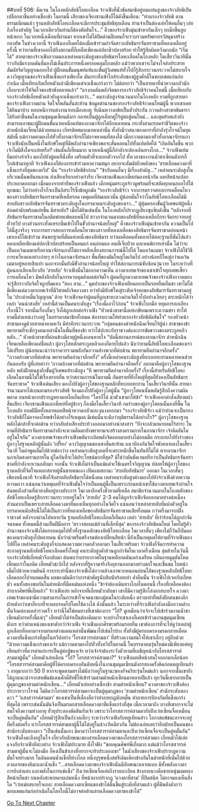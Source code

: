 ##บทที่ 506: ชัดเจน
ในโถงหลักลัทธิโลหะเลือด
จ้าวเฟิงที่นั่งขัดสมาธิอยู่บนแท่นสูงของจ้าวลัทธิเปิดเปลือกตาขึ้นอย่างเชื่องช้า
ในยามนี้ เสียงของเจียงซานเฟิงก็ได้ดังขึ้นเตือน: “ท่านรองจ้าวลัทธิ ตามธรรมเนียมแล้ว ฐานหลักลัทธิโลหะเลือดจะมีการประชุมลัทธิทุกเดือน ท่านจำเป็นต้องเอ่ยให้คนอื่นๆ เอ่ยถึงเรื่องสำคัญ ในเวลาเดียวกันท่านก็ต้องตัดสินใจ...”
คิ้วของจ้าวเฟิงมุ่นเข้าหากันเล็กๆ ยกมือขึ้นลูบหน้าผาก
ในเวลาหนึ่งเดือนที่ผ่านมา หากเขาไม่ได้ปิดด่านฝึกตนก็จะรวบรวมทรัพยากรวัสดุมาสร้างกองทัพ
ในช่วงเวลานี้ จ้าวเฟิงเองก็เคยได้ลงมือเข้าร่วมกำจัดสาวกลัทธิมารจันทราชาดที่หลงเหลืออยู่ครั้งนี้ ทว่ายามที่เขาออกไปถึงสถานที่ก็เหลือเพียงแค่ปลาซิวปลาสร้อย ทำให้รู้สึกผิดหวังมากนัก
“เริ่มได้”
สายตาของจ้าวเฟิงกวาดมองเหล่าคนระดับสูงของลัทธิมารโลหะเลือดในโถงหลัก
ในเสี้ยววินาทีนั้นราวกับมีแรงกดดันที่มองไม่เห็นประการหนึ่งครอบคลุมโถงหลัก แม้ว่าพวกเขาจะไม่จงใจส่งประสาทสัมผัสจิตวิญญาณออกไป ผู้ฝึกตนขั้นมนุษย์แท้และขั้นผู้วิเศษแท้ทั่วไปก็รู้สึกกระวนกระวายไม่สบายใจ
ดวงวิญญาณของจ้าวเฟิงแข็งแกร่งเพียงใด มันกระทั่งเข้าใกล้ระดับของผู้สูงศักดิ์ในขอบเขตแก่นก่อกำเนิด เมื่อเทียบกับเถี่ยหมัวแล้วมีเพียงแต่จะแข็งแกร่งกว่า ไม่ด้อยกว่า
“เป็นสายตาที่น่าหวาดกลัวนัก เกือบจะทำให้จิตใจของข้าพังทลายแล้ว”
“แรงกดดันพลังจิตของรองจ้าวลัทธิจ้าวคนใหม่นี้ เมื่อเทียบกับรองจ้าวลัทธิเถี่ยหมัวแล้วยังดูจะแข็งแกร่งกว่า...”
คนระดับสูงจำนวนมากในโถงหลัก ยามที่ถูกสายตาของจ้าวเฟิงกวาดผ่าน จิตใจก็พลันสั่นสะท้าน
ข้อมูลตำนานของรองจ้าวลัทธิจ้าวคนใหม่ผู้นี้ พวกเขาเคยได้ยินมาบ้าง
หลบหนีการแต่งงานจากเมืองหงหู จับฉินหวางเฟยเป็นตัวประกัน กวาดล้างสาขาพันธารา ได้รับคำชื่นชมในงานชุมนุมเซียนมังกร กลายเป็นผู้ถูกเลือกผู้ไร้คู่ต่อสู้คนใหม่... และสุดท้ายแล้วยังสามารถเอาชนะผู้ฝึกตนขั้นนายเหนือแท้ของอาณาจักรได้อีกหลายคน กระทั่งสามารถคร่าชีวิตของจ้าวตำหนักฉินเจี่ยนได้ด้วยตนเอง
เกียรติยศมากมายเหล่านั้น ทั้งยังมีวาสนาของดาราที่กำลังรุ่งโรจน์ในยุคสมัยนี้ แม้กวาดตามองไปทั่วทั้งอาณาจักรก็ไม่อาจหาคนที่สองได้
เมื่อกวาดตามองทั่วทั้งอาณาจักรนภา จ้าวเฟิงนับเป็นหนึ่งในยักษ์ใหญ่ที่มีพลังอำนาจเพียงพอจะสั่นคลอนไปทั้งแปดทิศได้
“เกิดอันใดขึ้น พวกเจ้าไม่มีสิ่งใดจะเอ่ยหรือ? เช่นนั้นก็เยี่ยมมาก นายเหนือผู้นี้ก็กำลังจะต้องเดินทางไกล...”
จ้าวเฟิงแย้มยิ้มอย่างร่าเริง มองไปยังผู้คนที่นั่งทื่อ เตรียมตัวที่จะแยกตัวจากไป
ทั้งเวลาของงานน้ำชาเซียนมังกรก็ใกล้เข้ามาทุกที
จ้าวเฟิงเองก็ต้องการเข้าร่วมหาความสนุก อยากจะสัมผัสถึงพลังของ ‘สายเลือดดวงตาที่แข็งแกร่งที่สุดของทวีป’ นั้น
“รองจ้าวลัทธิช้าก่อน”
“ข้ากับคนอื่นๆ มีเรื่องสำคัญ...”
เหล่าคนระดับสูงในบริเวณนั้นพลันลนลาน ส่งเสียงเรียกอย่างเร่งรีบ
เจียงซานเฟิงและเตี๋ยเย่มองหน้ากัน เผยสีหน้าแปลกประหลาดออกมา เมื่อมองจากท่าทีของจ้าวเฟิงแล้ว เด็กหนุ่มตระกูลจ้าวดูพร้อมที่จะสลัดทุกคนออกไปได้ทุกขณะ ไม่ว่าอย่างไรก็จะเป็นอิสระไร้ซึ่งข้อผูกมัด
“รองจ้าวลัทธิจ้าว จากการตรวจสอบการเคลื่อนไหวของสาวกลัทธิมารจันทราชาดที่เหลือรอด เหตุผลที่ล้มเหลวนั้น ผู้น้อยมั่นใจว่าในลัทธิโลหะเลือดได้มีสายลับสาวกลัทธิมารจันทราชาดระดับสูงในบรรดาคนระดับสูงของเรา...”
ผู้คุ้มครองขั้นผู้วิเศษแท้ผู้หนึ่งค้อมคำนับพร้อมเอ่ยขึ้น
มีสายลับ?
เมื่อได้ยินเช่นนั้น ในโถงหลักก็ปรากฏเสียงซุบซิบดังขึ้น
“หลังจากที่ลัทธิมารจันทราชาดในอดีตพ่ายแพ้หลบหนีไป สาวกจำนวนมากของลัทธิที่หลงเหลือก็กระจัดกระจายอยู่ทั่วทวีป บางส่วนกระทั่งแทรกซึมเข้าไปในขั้วอำนาจน้อยใหญ่”
คิ้วของจ้าวเฟิงมุ่นเข้าหากัน ความเป็นไปได้นี้สูงจริงๆ
จากการตรวจสอบการเคลื่อนไหวของสาวกที่หลงเหลือของลัทธิมารจันทราชาดก่อนหน้า เขาเองก็ได้เข้าร่วม ค้นพบฐานที่มั่นแห่งหนึ่งของลัทธิมาร ทว่าผลคือคนทั้งหลายได้สละฐานที่มั่นไปแล้ว หลงเหลือเพียงแค่ปลาซิวปลาสร้อยเป็นคนแก่ คนอ่อนแอ คนที่เจ็บป่วย และคนพิการเท่านั้น
ไม่ว่าจะเป็นแคว้นเมฆาหรืออาณาจักรนภาก็ไม่อาจหลีกเลี่ยงสถานการณ์นี้ไปได้
ในแคว้นเมฆา จ้าวเฟิงได้ใช้วิธีการเหวี่ยงแหอย่างง่ายๆ
ทว่าในอาณาจักรนภา พื้นที่ของมันใหญ่โตเกินไป อย่างน้อยก็ใหญ่กว่าแคว้นเมฆาอยู่หลายสิบเท่า นอกจากนั้นยังมีขั้วอำนาจน้อยใหญ่ ทำให้สถานการณ์ซับซ้อนวุ่นวาย
ในระหว่างที่ผู้คนถกเถียงเกี่ยวกับ ‘สายลับ’ จ้าวเฟิงนั้นไม่ออกความเห็น
ดวงตาเทพเจ้าของเขาเข้าใจทุกเศษเสี้ยวการเคลื่อนไหว มีพลังลึกลับในการควบคุมส่งผลต่อจิตใจ
ผู้คนที่ถูกดวงตาเทพเจ้าของจ้าวเฟิงกวาดมองจะรู้สึกราวกับจิตใจถูกทิ่มแทง
“สอง สาม...”
มุมปากของจ้าวเฟิงเหยียดออกเป็นรอยยิ้มเย็นชา
เขาไม่ได้มีเพียงแค่ดวงตาเทพเจ้าที่มีวิชาพลังจิตลวงตา ทว่ายังมียักษ์ใหญ่ระดับเจ้าหอของลัทธิมารจันทราชาดอยู่ใน ‘ประคำหมื่นวิญญาณ’ ด้วย
จ้าวเฟิงจดจำผู้คนที่ถูกเขาทะลวงผ่านจิตใจไปอย่างเงียบๆ ตระหนักได้ว่าเหล่า ‘คนน่าสงสัย’ เหล่านี้ล้วนเป็นคนระดับสูง
“เรื่องนี้เอาไว้ก่อน”
จ้าวเฟิงโบกมือ หยุดการถกเถียงเรื่องนี้ไว้
จากนั้นเรื่องอื่นๆ จึงได้ถูกเอ่ยต่อจ้าวเฟิง
“หัวหน้าสาขาฉื่อเย่เกษียณเพราะความชรา ทำให้ยามนี้ตำแหน่งว่างอยู่ ในบรรดาสมาชิกทั้งหมด ต้องรบกวนให้ท่านรองจ้าวลัทธิตัดสินใจ”
รองหัวหน้าสาขามองดูด้วยสายตาคาดหวัง มีท่าทีกระวนกระวาย
“กลุ่มคนของตำหนักฉินเจี่ยนไร้ผู้นำ สาขาของข้าพยายามที่จะชักจูงคนเหล่านั้นในพื้นที่ของข้า ทว่าได้ปะทะกับราชวงศ์และการขัดขวางของตระกูลหลิวหลัก...”
หัวหน้าสาขาที่ค่อนข้างมีอายุผู้หนึ่งถอนหายใจ
“บัดนี้สถานการณ์ของอาณาจักร ตำหนักฉินเจี่ยนเหลือเพียงแค่ชื่อแล้ว ผู้อาวุโสหลักตระกูลหลิวเองก็ตายไปแล้ว นับว่ายามนี้ลัทธิโลหะเลือดของเราได้เปรียบ ผู้น้อยแนะนำว่าเราควรรวมพลังกันกวาดล้างพวกที่ต่อต้าน พยายามยึดอำนาจอีกครั้ง”
“กวาดล้างพวกที่ต่อต้าน พยายามยึดอำนาจอีกครั้ง”
ครั้งนี้เหล่าคนระดับสูงที่ทะเยอทะยานหลายคนช่วยกันตอบรับ
ผู้ที่เอ่ยคำว่า ‘กวาดล้างพวกที่ต่อต้าน พยายามยึดอำนาจอีกครั้ง’ ออกมาคือผู้อาวุโสของฐานหลัก พลังฝึกตนสูงถึงขั้นผู้วิเศษแท้ระดับสูง
“หึ พยายามยึดอำนาจอีกครั้ง? เรื่องนี้สำหรับลัทธิโลหะเลือดในยามนี้ไม่ใช่เรื่องยากเย็น ทว่าสถานการณ์ในยามนี้ อันตรายที่ยิ่งใหญ่ที่สุดก็ยังคงเป็นลัทธิมารจันทราชาด”
จ้าวเฟิงเค้นเสียง มองไปยังผู้อาวุโสของฐานหลักที่ทะเยอทะยาน
ในเสี้ยววินาทีนั้น สายตาจำนวนมากได้เบนตามรองจ้าวลัทธิ จ้องมองไปยังผู้อาวุโสผู้นั้น
“ผู้อาวุโสคนนั้นพลันรู้สึกถึงความผิดพลาด บนหน้าผากปรากฏหยาดเหงื่อเย็นเยียบ
“ใครก็ได้ นำตัวเขามาให้ข้า”
จ้าวเฟิงออกคำสั่งเสียงแผ่ว
สิ้นเสียง เจียงซานเฟิงและเตี๋ยเย่ที่อยู่ข้างๆ ก็ลงมือในเสี้ยววินาที กดร่างของผู้อาวุโสคนนั้นลงที่พื้น
ในโถงหลัก ยอดฝีมือทั้งหลายเผยสีหน้าหวาดกลัวและงุนงงออกมา
“รองจ้าวลัทธิจ้าว แม้ว่าท่านจะเป็นรองจ้าวลัทธิก็ไม่อาจลงโทษข้าได้อย่างไร้เหตุผล มิเช่นนั้นจะนับว่ายุติธรรมได้อย่างไร?”
ผู้อาวุโสของฐานหลักไม่กล้าที่จะต่อต้าน ทว่ากลับส่งเสียงประท้วงออกมาอย่างน่าสงสาร
“ยังจะกล้ามาผายลมไร้สาระ ในยามที่ลัทธิมารจันทราชาดกำลังจะหวนคืนมายังพยายามจะสร้างสงครามภายในอาณาจักร เจ้าคิดอันใดอยู่ในใจกัน”
ดวงตาเทพเจ้าของจ้าวเฟิงพลันระเบิดพลังจิตออกมาอย่างไม่ออมมือ กระแทกไปยังร่างของผู้อาวุโสฐานหลักผู้นั้นดัง ‘เปรี้ยง’ ดวงวิญญาณของเขาสั่นสะท้าน แนวป้องกันจิตใจพังทลายลงในเสี้ยววินาที ในคำพูดเต็มไปด้วยช่องว่าง
เหล่าคนระดับสูงอดที่จะตระหนักขึ้นในทันทีไม่ได้
หากอาณาจักรนภาเกิดสงครามภายใน ผู้ใดกันที่จะได้ประโยชน์มากที่สุด? มิใช่ว่ามันชัดเจนหรือว่าเป็นลัทธิมารจันทราชาดที่กำลังจะหวนกลับมา
จากนั้น
จ้าวเฟิงไม่จำเป็นแม้แต่จะใช้เนตรใจวิญญาณ ปล่อยให้ผู้อาวุโสของฐานหลักที่จิตใจแหลกสลายผู้นั้นขายตนเอง เปิดเผยสถานะ ‘สายลับลัทธิมาร’ ออกมา
ในเวลาสั้นๆ เพียงหนึ่งนาที จ้าวเฟิงก็จับสายลับลัทธิมารได้หนึ่งคน
เหล่าคนระดับสูงต่างมองไปยังจ้าวเฟิงด้วยความหวาดผวา
แน่นอนว่าเหตุผลที่จ้าวเฟิงมั่นใจว่าเป็นคนผู้นี้เป็นเพราะก่อนหน้าเขาใช้ดวงตาเทพเจ้าอ่านใจ ค้นพบถึงส่วนที่น่าสงสัยอยู่บางประการ
ในเวลาอีกครึ่งชั่วยามที่เหลือ
สมาชิกจำนวนมากในโถงหลักของลัทธิโลหะเลือดรู้สึกกระวนกระวายอยู่ในใจ
‘สายลับ’ 2-3 คนได้ถูกจ้าวเฟิงจับออกมาอย่างต่อเนื่อง ส่วนมากเป็นเพราะสายเลือดดวงตาที่มองเห็นทุกอย่างในจิตใจ
แน่นอนว่าเหล่าสายลับที่แฝงตัวอยู่ในบรรดาคนนับสิบนี้ไม่ได้เป็นสาวกที่หลงเหลือของลัทธิมารจันทราชาดเสียทั้งหมด กว่าครึ่งมาจากฝั่งราชวงศ์
หลังจากผ่านไปหลายวัน
ฐานหลักลัทธิโลหะเลือดก็เย็นลง เหล่า ‘สายลับ’ ที่เร่าร้อนได้ถูกกำจัดจนหมด
ทั้งหมดนี้ล้วนเป็นฝีมือการ ‘ตรวจสอบแม้ส่วนที่เล็กที่สุด’ ของรองจ้าวลัทธิคนใหม่
โดยไม่รู้ตัว อำนาจของจ้าวเฟิงได้ครอบคลุมไปทั่วทั้งฐานหลักของลัทธิโลหะเลือด
ในเวลาสั้นๆ เพียงไม่กี่วันก็บั่นคอของคนระดับสูงไปหลายคน นับว่าน่าพรั่นพรึงจนต้องเปลี่ยนสีหน้า
นี่ยังเป็นเหตุผลให้ยามที่จ้าวเฟิงมองไปที่ใด เหล่าคนระดับสูงก็จะแสดงความหวาดกลัวออกมา
ในเสี้ยวพริบตา
จ้าวเฟิงก็จัดการทำความสะอาดฐานหลักลัทธิโลหะเลือดครั้งใหญ่ คนระดับสูงต่ำล้วนถูกกำจัดในเวลาครึ่งเดือน
สุดท้ายในวันนี้ รองจ้าวลัทธิเถี่ยหมัวจึงกลับมา ค้นพบว่าบรรยากาศในฐานหลักกดดันเคร่งเครียด กลิ่นอายดูดุดันโหดเหี้ยมกว่าในอดีต
เถี่ยหมัวชะงักไป หลังจากที่รู้ความจริงจึงอุทานออกมาอย่างตกใจและชื่นชม ใบหน้าเต็มไปด้วยความยินดี
การกระทำนี้ของจ้าวเฟิงได้กวาดล้างเอาพวกหนอนบ่อนใส้ของฐานหลักลัทธิโลหะเลือดออกไปจนหมดสิ้น ผลของมันดีกว่าการฆ่าศัตรูนับสิบนับร้อยเท่า
ค่ำคืนนั้น
จ้าวเฟิงไปเจอกับเถี่ยหมัว คนทั้งสองพบกันในตำหนักที่มืดหม่นแห่งหนึ่ง
“ข้าจำต้องเดินทางไกลในตอนนี้ เรื่องที่เหลือคงต้องลำบากศิษย์พี่เถี่ยแล้ว”
จ้าวเฟิงเอ่ย
หลังจากที่เถี่ยหมัวกลับมา เขาก็มีความรู้สึกโล่งอกสบายใจ
ดวงตาเทพเจ้าของเขามีความสามารถในการเข้าใจเจตนาของผู้คนในระดับหนึ่ง ตราบเท่าที่พลังฝึกตนของอีกฝ่ายต่ำกว่าเขาก็ยากที่จะหลบรอดไปโดยใช้ดวงได้
ดังนั้นแล้ว ในระหว่างที่จ้าวเฟิงกำลังลงมือกวาดล้างนั้นจึงคล่องแคล่วรวดเร็ว ทว่านี่ไม่ใช่หนทางที่เขาต้องการ
“โอ้? ดูเหมือนว่าเจ้าจะไปเข้าร่วมงานน้ำชาเซียนมังกรครั้งนี้แน่ๆ”
เถี่ยหมัวไม่จำเป็นต้องคิดมาก
จะอย่างไรเขาเองก็เคยเข้าร่วมงานชุมนุมเซียนมังกร ทว่าตำแหน่งของเขาต่ำกว่าจ้าวเฟิง
จ้าวเฟิงผงกศีรษะพร้อมรอยยิ้ม เขาต้องการที่จะไปดูว่าเหล่าผู้ถูกเลือกที่ออกมาจากมรดกต่างแดนเหล่านั้นพัฒนาไปเช่นไรบ้าง ทั้งยังมีผู้ครอบครองมรดกสายเลือดดวงตาที่แข็งแกร่งที่สุดในทวีปอย่าง ‘โอรสสวรรค์สามตา’ ที่สร้างความสนใจให้เขาเล็กๆ อยู่อีกด้วย
“ด้วยความแข็งแกร่งของเจ้า แม้กวาดตามองไปทั่วทั้งทวีปในยามนี้ ในบรรดาคนรุ่นใหม่คงมีเพียงแค่หยูเทียนฮ่าวที่ควรค่าแก่การเป็นคู่ต่อสู้ของเจ้า ทว่าเจ้าจำต้องระวังตัวยามที่เผชิญหน้ากับโอรสสวรรค์สามตาผู้นั้น”
เถี่ยหมัวเอ่ยเตือน
“โอ้? โอรสสวรรค์สามตา?”
จ้าวเฟิงเผยสีหน้าสนใจออกมาเล็กน้อย
“โอรสสวรรค์สามตาคือผู้ที่ได้ครอบครองอันดับหนึ่งในงานชุมนุมเซียนมังกรสองครั้งติดก่อนหยูเทียนฮ่าว อายุมากกว่า 50 ปี หากจะพูดตามตรงไม่นับว่าอยู่ในฐานะของอัจฉริยะรุ่นใหม่แล้ว นอกจากนั้นเขายังได้ถูกแนะนำจากสหพันธ์แดนศักดิ์สิทธิ์ให้เข้าร่วมสามตำหนักเซียนมาหลายปีแล้ว ทุกวันนี้เขากลายเป็นผู้คุมกฎของสามตำหนักเซียน...”
เถี่ยหมัวเอ่ยอย่างเชื่องช้า
สามตำหนักเซียน?
ดวงตาของจ้าวเฟิงส่องประกายวาวโรจน์ ไม่คิดว่าโอรสสวรรค์สามตาจะเป็นผู้คุมกฎของ ‘สามตำหนักเซียน’ สำนักระดับสองดาว
“ ‘แสงสวรรค์สามตา’ ของเขาเป็นที่เลื่องลือว่าทำลายกฎนับหมื่น ทำลายการป้องกันที่แข็งแกร่งที่สุดได้ เพราะเช่นนั้นมันจึงเป็นมรดกสายเลือดดวงตาที่แข็งแกร่งที่สุด เมื่อเวลามาถึง บางทีเขาอาจจะไม่สนใจถึงความห่างอายุ ยั่วยุประลองตัดสินกับเจ้า เพราะว่าโอรสสวรรค์สามตากับปิงเว่ยเซียนจื่อเหมือนจะเป็นคู่หมั้นกัน”
เถี่ยหมัวรู้สึกเป็นกังวลเล็กๆ
ระหว่างจ้าวเฟิงกับหยูเทียนฮ่าว โอกาสแพ้ชนะอาจจะอยู่ที่ครึ่งต่อครึ่ง
ทว่าโอรสสวรรค์สามตาผู้นี้ไม่ได้อยู่ในช่วงวัยเดียวกัน ไม่ต้องเอ่ยเลยว่าอีกฝ่ายเป็นคนของสำนักระดับสองดาว
“เป็นเช่นนั้นเอง มิคาดว่าโอรสสวรรค์สามตาและปิงเว่ยเซียนจื่อจะเป็นคู่หมั้นกัน”
จ้าวเฟิงอึ้งตะลึงอยู่ในใจ
เกี่ยวกับลักษณะของสายเลือดดวงตาของโอรสสวรรค์สามตา เถี่ยหมัวได้เอ่ยแจงกับจ้าวเฟิงทีล่ะอย่าง
จ้าวเฟิงไม่ประมาท ตั้งใจฟัง
“ขอบคุณศิษย์พี่เถี่ยมาก แต่แม้ว่าโอรสสวรรค์สามตาผู้นั้นจะไม่ลงมือ ก็คงเป็นข้าเองที่อยากจะท้าประลองเขา”
ในน้ำเสียงของจ้าวเฟิงปรากฏความมั่นใจอย่างมาก
ในดินแดนน้ำแข็งที่ห่างไกล
หนึ่งบุรุษหนึ่งสตรีเดินเคียงข้างกันในตำหนักที่เต็มไปด้วยลวดลายของหิมะและน้ำแข็ง
“...สายเลือดดวงตาของจ้าวเฟิงนั่นมีลักษณะหลายแบบ มีทั้งพลังลวงตา การยิงลำแสง และพลังในการแช่แข็ง”
ปิงเว่ยเซียนจื่อเอ่ยถึงรายละเอียด
ข้างกายนางคือชายหนุ่มผมทองสีหน้าเย็นชา บนหลังสะพายดาบเล่มหนึ่ง ที่หน้าผากปรากฏ ‘ดวงตาที่สาม’ ที่ปิดสนิท ไม่อาจมองเห็นสิ่งใด
“เว่ยเม่ยสบายใจเถอะ สายเลือดดวงตาเซียนของข้าได้ตื่นขึ้นสู่ระดับที่สามแล้ว ผู้ที่มีพลังต่ำกว่าขอบเขตแก่นก่อกำเนิดในโลกใบนี้ไม่อาจต่อต้านสายเลือดดวงตาของข้าได้”


[Go To Next Chapter]( ./66.md)